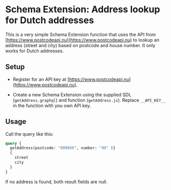# Schema Extension: Address lookup for Dutch addresses

This is a very simple Schema Extension function that uses the API from [https://www.postcodeapi.nu](https://www.postcodeapi.nu) to lookup an address (street and city) based on postcode and house number. It only works for Dutch addresses.

## Setup

- Register for an API key at [https://www.postcodeapi.nu](https://www.postcodeapi.nu).

- Create a new Schema Extension using the supplied SDL (`getAddress.graphql`) and function (`getAddress.js`). Replace `__API_KEY__` in the function with you own API key.

## Usage

Call the query like this:
```graphql
query {
  getAddress(postcode: "9999XX", number: "99" )}
  {
    street
    city
  }
}
```
If no address is found, both result fields are null.
